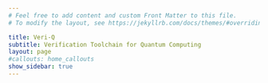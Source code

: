 ```yaml
---
# Feel free to add content and custom Front Matter to this file.
# To modify the layout, see https://jekyllrb.com/docs/themes/#overriding-theme-defaults

title: Veri-Q
subtitle: Verification Toolchain for Quantum Computing
layout: page
#callouts: home_callouts
show_sidebar: true
---
```

